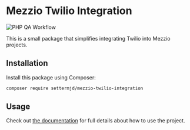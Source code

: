 # Mezzio Twilio Integration

![PHP QA Workflow](https://github.com/settermjd/mezzio-twilio-webhook-validator/actions/workflows/php-qa.yml/badge.svg)

This is a small package that simplifies integrating Twilio into Mezzio projects.

## Installation

Install this package using Composer:

```bash
composer require settermjd/mezzio-twilio-integration
```

## Usage

Check out [the documentation][the-docs] for full details about how to use the project.

<!-- Links -->
[the-docs]: https://settermjd.github.io/mezzio-twilio-integration/docs/1/index.html.
